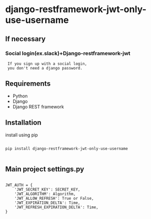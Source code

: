 # django-restframework-jwt-only-use-username
## If necessary
### Social login(ex.slack)+Django-restframework-jwt
     If you sign up with a social login,
     you don't need a django password. 
## Requirements
* Python
* Django
* Django REST framework
## Installation
install using pip
<pre>
<code>
pip install django-restframework-jwt-only-use-username
</code>
</pre>

## Main project settings.py
<pre>
<code>
JWT_AUTH = {
    'JWT_SECRET_KEY': SECRET_KEY,
    'JWT_ALGORITHM': Algorithm,
    'JWT_ALLOW_REFRESH': True or False,
    'JWT_EXPIRATION_DELTA': Time,
    'JWT_REFRESH_EXPIRATION_DELTA': Time,
}
</code>
</pre>

